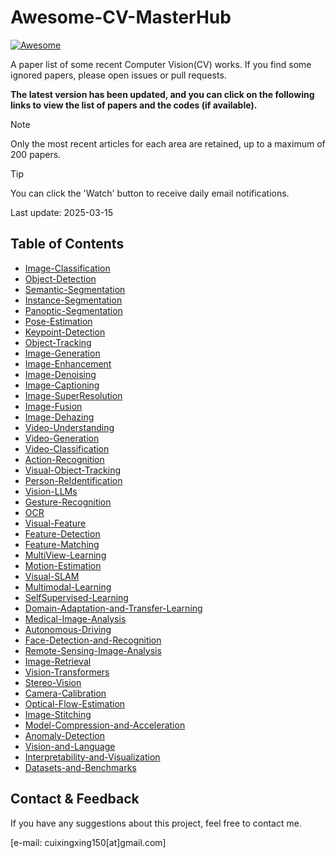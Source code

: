 # Awesome-CV-MasterHub

[![Awesome](https://awesome.re/badge.svg)](https://github.com/cuixing158/Awesome-CV-MasterHub)

A paper list of some recent Computer Vision(CV) works. If you find some ignored papers, please open issues or pull requests.

 **The latest version has been updated, and you can click on the following links to view the list of papers and the codes (if available).**

> [!NOTE]
>
> Only the most recent articles for each area are retained, up to a maximum of 200 papers.

> [!TIP]
>
> You can click the 'Watch' button to receive daily email notifications.

Last update: 2025-03-15

## Table of Contents

- [Image-Classification](./doc/Image-Classification.md)
- [Object-Detection](./doc/Object-Detection.md)
- [Semantic-Segmentation](./doc/Semantic-Segmentation.md)
- [Instance-Segmentation](./doc/Instance-Segmentation.md)
- [Panoptic-Segmentation](./doc/Panoptic-Segmentation.md)
- [Pose-Estimation](./doc/Pose-Estimation.md)
- [Keypoint-Detection](./doc/Keypoint-Detection.md)
- [Object-Tracking](./doc/Object-Tracking.md)
- [Image-Generation](./doc/Image-Generation.md)
- [Image-Enhancement](./doc/Image-Enhancement.md)
- [Image-Denoising](./doc/Image-Denoising.md)
- [Image-Captioning](./doc/Image-Captioning.md)
- [Image-SuperResolution](./doc/Image-SuperResolution.md)
- [Image-Fusion](./doc/Image-Fusion.md)
- [Image-Dehazing](./doc/Image-Dehazing.md)
- [Video-Understanding](./doc/Video-Understanding.md)
- [Video-Generation](./doc/Video-Generation.md)
- [Video-Classification](./doc/Video-Classification.md)
- [Action-Recognition](./doc/Action-Recognition.md)
- [Visual-Object-Tracking](./doc/Visual-Object-Tracking.md)
- [Person-ReIdentification](./doc/Person-ReIdentification.md)
- [Vision-LLMs](./doc/Vision-LLMs.md)
- [Gesture-Recognition](./doc/Gesture-Recognition.md)
- [OCR](./doc/OCR.md)
- [Visual-Feature](./doc/Visual-Feature.md)
- [Feature-Detection](./doc/Feature-Detection.md)
- [Feature-Matching](./doc/Feature-Matching.md)
- [MultiView-Learning](./doc/MultiView-Learning.md)
- [Motion-Estimation](./doc/Motion-Estimation.md)
- [Visual-SLAM](./doc/Visual-SLAM.md)
- [Multimodal-Learning](./doc/Multimodal-Learning.md)
- [SelfSupervised-Learning](./doc/SelfSupervised-Learning.md)
- [Domain-Adaptation-and-Transfer-Learning](./doc/Domain-Adaptation-and-Transfer-Learning.md)
- [Medical-Image-Analysis](./doc/Medical-Image-Analysis.md)
- [Autonomous-Driving](./doc/Autonomous-Driving.md)
- [Face-Detection-and-Recognition](./doc/Face-Detection-and-Recognition.md)
- [Remote-Sensing-Image-Analysis](./doc/Remote-Sensing-Image-Analysis.md)
- [Image-Retrieval](./doc/Image-Retrieval.md)
- [Vision-Transformers](./doc/Vision-Transformers.md)
- [Stereo-Vision](./doc/Stereo-Vision.md)
- [Camera-Calibration](./doc/Camera-Calibration.md)
- [Optical-Flow-Estimation](./doc/Optical-Flow-Estimation.md)
- [Image-Stitching](./doc/Image-Stitching.md)
- [Model-Compression-and-Acceleration](./doc/Model-Compression-and-Acceleration.md)
- [Anomaly-Detection](./doc/Anomaly-Detection.md)
- [Vision-and-Language](./doc/Vision-and-Language.md)
- [Interpretability-and-Visualization](./doc/Interpretability-and-Visualization.md)
- [Datasets-and-Benchmarks](./doc/Datasets-and-Benchmarks.md)

## Contact & Feedback

If you have any suggestions about this project, feel free to contact me.

[e-mail: cuixingxing150[at]gmail.com]